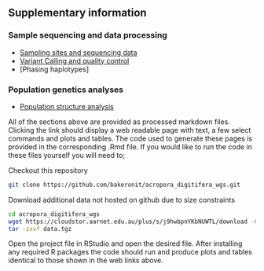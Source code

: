 ## Supplementary information

### Sample sequencing and data processing
- [Sampling sites and sequencing data](01.sample_information.md)
- [Variant Calling and quality control](02.quality_control.md)
- [Phasing haplotypes]

### Population genetics analyses

- [Population structure analysis](04.population_structure.md)


All of the sections above are provided as processed markdown files. Clicking the link should display a web readable page with text, a few select commands and plots and tables. The code used to generate these pages is provided in the corresponding .Rmd file. If you would like to run the code in these files yourself you will need to;

Checkout this repository

```bash
git clone https://github.com/bakeronit/acropora_digitifera_wgs.git
```

Download additional data not hosted on github due to size constraints

```bash
cd acropora_digitifera_wgs
wget https://cloudstor.aarnet.edu.au/plus/s/j9hwbpnYKbNUWTL/download -O data.tgz
tar -zxvf data.tgz 
```

Open the project file in RStudio and open the desired file. After installing any required R packages the code should run and produce plots and tables identical to those shown in the web links above.
